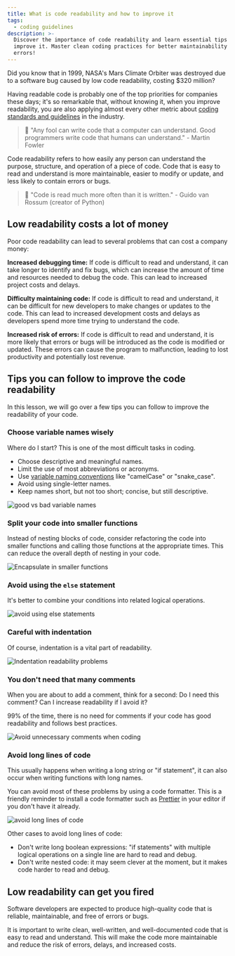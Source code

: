 ```yaml
---
title: What is code readability and how to improve it
tags:
  - coding guidelines
description: >-
  Discover the importance of code readability and learn essential tips to
  improve it. Master clean coding practices for better maintainability and fewer
  errors!
---
```

Did you know that in 1999, NASA's Mars Climate Orbiter was destroyed due to a software bug caused by low code readability, costing $320 million?

Having readable code is probably one of the top priorities for companies these days; it's so remarkable that, without knowing it, when you improve readability, you are also applying almost every other metric about [coding standards and guidelines](https://4geeks.com/lesson/coding-standards-guidelines) in the industry.

> 🤯 "Any fool can write code that a computer can understand. Good programmers write code that humans can understand." - Martin Fowler 

Code readability refers to how easily any person can understand the purpose, structure, and operation of a piece of code. Code that is easy to read and understand is more maintainable, easier to modify or update, and less likely to contain errors or bugs.

> 🤯 "Code is read much more often than it is written." - Guido van Rossum (creator of Python)

## Low readability costs a lot of money 

Poor code readability can lead to several problems that can cost a company money:

**Increased debugging time:** If code is difficult to read and understand, it can take longer to identify and fix bugs, which can increase the amount of time and resources needed to debug the code. This can lead to increased project costs and delays.

**Difficulty maintaining code:** If code is difficult to read and understand, it can be difficult for new developers to make changes or updates to the code. This can lead to increased development costs and delays as developers spend more time trying to understand the code.

**Increased risk of errors:** If code is difficult to read and understand, it is more likely that errors or bugs will be introduced as the code is modified or updated. These errors can cause the program to malfunction, leading to lost productivity and potentially lost revenue.

## Tips you can follow to improve the code readability

In this lesson, we will go over a few tips you can follow to improve the readability of your code. 

### Choose variable names wisely

Where do I start? This is one of the most difficult tasks in coding. 

- Choose descriptive and meaningful names.
- Limit the use of most abbreviations or acronyms.
- Use [variable naming conventions](https://4geeks.com/lesson/variable-naming-conventions) like "camelCase" or "snake_case".
- Avoid using single-letter names.
- Keep names short, but not too short; concise, but still descriptive.

![good vs bad variable names](https://github.com/breatheco-de/content/blob/4588ac449e1507072c022ca433d0db46a431881d/src/assets/images/good-bad-example-code-2-variable-names.png?raw=true)

### Split your code into smaller functions

Instead of nesting blocks of code, consider refactoring the code into smaller functions and calling those functions at the appropriate times. This can reduce the overall depth of nesting in your code.

![Encapsulate in smaller functions](https://github.com/breatheco-de/content/blob/4588ac449e1507072c022ca433d0db46a431881d/src/assets/images/good-bad-example-code-3-smaller-functions.png?raw=true)

### Avoid using the `else` statement

It's better to combine your conditions into related logical operations.

![avoid using else statements](https://github.com/breatheco-de/content/blob/94097af0165a91f315a888a9c55e67029034d9c7/src/assets/images/good-bad-example-code-3%2C5-avoid-else-statements.png?raw=true)

### Careful with indentation

Of course, indentation is a vital part of readability.

![Indentation readability problems](https://storage.googleapis.com/media-breathecode/1cd57ac983752ef51f700dab05703bc49c67a580757e21d5917bc8cd46197801)

### You don't need that many comments

When you are about to add a comment, think for a second: Do I need this comment? Can I increase readability if I avoid it?

99% of the time, there is no need for comments if your code has good readability and follows best practices.

![Avoid unnecessary comments when coding](https://github.com/breatheco-de/content/blob/4588ac449e1507072c022ca433d0db46a431881d/src/assets/images/good-bad-example-code-4-too-many-comments.png?raw=true)

### Avoid long lines of code

This usually happens when writing a long string or "if statement", it can also occur when writing functions with long names.

You can avoid most of these problems by using a code formatter. This is a friendly reminder to install a code formatter such as [Prettier](https://prettier.io/) in your editor if you don't have it already.

![avoid long lines of code](https://github.com/breatheco-de/content/blob/4588ac449e1507072c022ca433d0db46a431881d/src/assets/images/good-bad-example-code-5-avoid-long-lines.png?raw=true)

Other cases to avoid long lines of code:

- Don't write long boolean expressions: "if statements" with multiple logical operations on a single line are hard to read and debug.
- Don't write nested code: it may seem clever at the moment, but it makes code harder to read and debug.

## Low readability can get you fired

Software developers are expected to produce high-quality code that is reliable, maintainable, and free of errors or bugs.

It is important to write clean, well-written, and well-documented code that is easy to read and understand. This will make the code more maintainable and reduce the risk of errors, delays, and increased costs.
